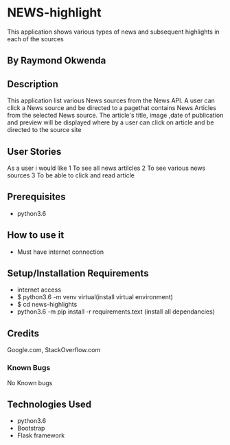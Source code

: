 # NEWS-highlight
This application shows various types of news and subsequent highlights in each of the sources
## By Raymond Okwenda
## Description
This application list various News sources from the News API. A user can click a News source and be directed to a pagethat contains
News Articles from the selected News source. The article's title, image ,date of publication and preview will be displayed where by a user can click on article and be directed to the source site
## User Stories
As a user i would like 
1 To see all news artilcles
2 To see various news sources
3 To be able to click and read article
## Prerequisites
- python3.6
## How to use it
- Must have internet connection

## Setup/Installation Requirements
- internet access
- $ python3.6 -m venv virtual(install virtual environment)
- $ cd news-highlights
- python3.6 -m pip install -r requirements.text (install all dependancies)
## Credits
Google.com, StackOverflow.com
### Known Bugs
No Known bugs
## Technologies Used
- python3.6
- Bootstrap
- Flask framework

